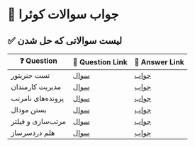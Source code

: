 # 📌 جواب سوالات کوئرا
## ✅ لیست سوالاتی که حل شدن   

| ❓ Question               | 📄 Question Link                                                                 | 🔗 Answer Link                                |
|--------------------------|----------------------------------------------------------------------------------|-----------------------------------------------|
| تست جنریتور              | [ سوال](https://quera.org/problemset/148128?tab=description)                                   | [جواب](https://github.com/sobhanagh/quera-answers/tree/main/Linux/%D8%AA%D8%B3%D8%AA-%D8%AC%D9%86%D8%B1%DB%8C%D8%AA%D9%88%D8%B1) |
| مدیریت کارمندان          | [ سوال](https://quera.org/problemset/148125?tab=description)                                   | [جواب](https://github.com/sobhanagh/quera-answers/tree/main/Linux/%D9%85%D8%AF%DB%8C%D8%B1%DB%8C%D8%AA-%DA%A9%D8%A7%D8%B1%D9%85%D9%86%D8%AF%D8%A7%D9%86) |
| پرونده‌های نامرتب        | [ سوال](https://quera.org/problemset/236445?tab=description)                                   | [جواب](https://github.com/sobhanagh/quera-answers/tree/main/Linux/%D9%BE%D8%B1%D9%88%D9%86%D8%AF%D9%87%E2%80%8C-%D9%87%D8%A7%DB%8C-%D9%86%D8%A7%D9%85%D8%B1%D8%AA%D8%A8) |
| بستن مودال       | [ سوال](https://quera.org/problemset/265388?tab=description)                                   | [جواب](https://github.com/sobhanagh/quera-answers/tree/main/FrontEnd/%D8%A8%D8%B3%D8%AA%D9%86-%D9%85%D9%88%D8%AF%D8%A7%D9%84) |
| مرتب‌سازی و فیلتر       | [ سوال](https://quera.org/problemset/251306?tab=description)                                   | [جواب](https://github.com/sobhanagh/quera-answers/tree/main/FrontEnd/%D9%85%D8%B1%D8%AA%D8%A8-%E2%80%8C%D8%B3%D8%A7%D8%B2%DB%8C-%D9%88-%D9%81%DB%8C%D9%84%D8%AA%D8%B1) |
|هلم دردسرساز| [ سوال](https://quera.org/problemset/236441?tab=description)                                   | [جواب](https://github.com/sobhanagh/quera-answers/tree/main/DevOps/%D9%87%D9%84%D9%85-%D8%AF%D8%B1%D8%AF%D8%B3%D8%B1%D8%B3%D8%A7%D8%B2) |
